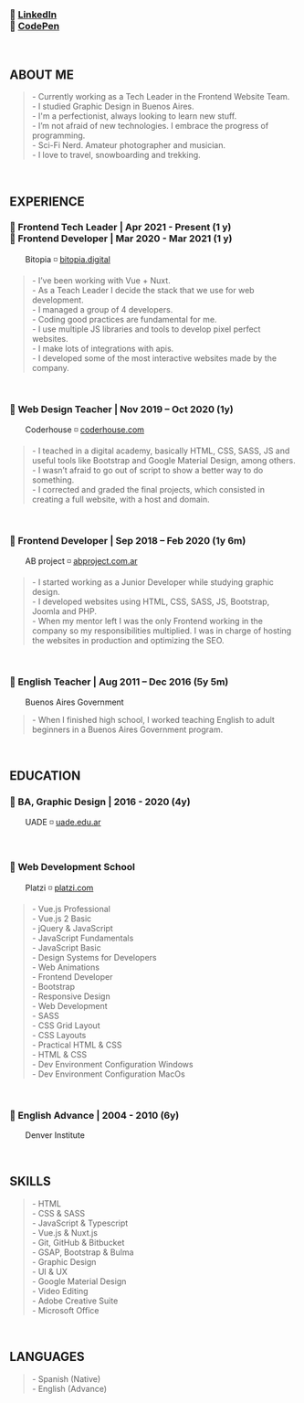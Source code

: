 <h3>
  🔸 <a href="https://www.linkedin.com/in/damiothar/">LinkedIn</a></br>
  🔸 <a href="https://codepen.io/damiothar">CodePen</a>
</h3>
<br />

<h2>ABOUT ME</h2>
<blockquote>
  - Currently working as a Tech Leader in the Frontend Website Team.<br />
  - I studied Graphic Design in Buenos Aires.<br />
  - I'm a perfectionist, always looking to learn new stuff.<br />
  - I’m not afraid of new technologies. I embrace the progress of programming.<br />
  - Sci-Fi Nerd. Amateur photographer and musician.<br />
  - I love to travel, snowboarding and trekking.<br />
</blockquote>
<br />

<h2>EXPERIENCE</h2>
<h3>
  🔸 Frontend Tech Leader | Apr 2021 - Present (1 y)<br />
  🔸 Frontend Developer | Mar 2020 - Mar 2021 (1 y)
</h3>
<p>
  &nbsp;&nbsp;&nbsp;&nbsp;&nbsp;&nbsp;
  Bitopia ◽ <a href="https://bitopia.digital/">bitopia.digital</a>
</p>
<blockquote>
  - I’ve been working with Vue + Nuxt.<br />
  - As a Teach Leader I decide the stack that we use for web development.<br />
  - I managed a group of 4 developers.<br />
  - Coding good practices are fundamental for me.<br />
  - I use multiple JS libraries and tools to develop pixel perfect websites.<br />
  - I make lots of integrations with apis.<br />
  - I developed some of the most interactive websites made by the company.<br />
</blockquote>
<br />

<h3>
  🔸 Web Design Teacher | Nov 2019 – Oct 2020 (1y)
</h3>
<p>
  &nbsp;&nbsp;&nbsp;&nbsp;&nbsp;&nbsp;
  Coderhouse ◽ <a href="https://www.coderhouse.com/">coderhouse.com</a>
</p>
<blockquote>
  - I teached in a digital academy, basically HTML, CSS, SASS, JS and useful tools like Bootstrap and Google Material Design, among others.<br />
  - I wasn’t afraid to go out of script to show a better way to do something.<br />
  - I corrected and graded the final projects, which consisted in creating a full website, with a host and domain.<br />
</blockquote>
<br />

<h3>
  🔸 Frontend Developer | Sep 2018 – Feb 2020 (1y 6m)
</h3>
<p>
  &nbsp;&nbsp;&nbsp;&nbsp;&nbsp;&nbsp;
  AB project ◽ <a href="https://www.abproject.com.ar/">abproject.com.ar</a>
</p>
<blockquote>
  - I started working as a Junior Developer while studying graphic design.<br />
  - I developed websites using HTML, CSS, SASS, JS, Bootstrap, Joomla and PHP.<br />
  - When my mentor left I was the only Frontend working in the company so my responsibilities multiplied. I was in charge of hosting the websites in production and optimizing the SEO.<br />
</blockquote>
<br />

<h3>
  🔸 English Teacher | Aug 2011 – Dec 2016 (5y 5m)
</h3>
<p>
  &nbsp;&nbsp;&nbsp;&nbsp;&nbsp;&nbsp;
  Buenos Aires Government
</p>
<blockquote>
  - When I finished high school, I worked teaching English to adult beginners in a Buenos Aires Government program.<br />
</blockquote>
<br />

<h2>EDUCATION</h2>
<h3>
  🔸 BA, Graphic Design | 2016 - 2020 (4y)
</h3>
<p>
  &nbsp;&nbsp;&nbsp;&nbsp;&nbsp;&nbsp;
  UADE ◽ <a href="https://www.uade.edu.ar/">uade.edu.ar</a>
</p>
<br />

<h3>
  🔸 Web Development School
</h3>
<p>
  &nbsp;&nbsp;&nbsp;&nbsp;&nbsp;&nbsp;
  Platzi ◽ <a href="https://platzi.com/">platzi.com</a>
</p>
<blockquote>
  - Vue.js Professional<br />
  - Vue.js 2 Basic<br />
  - jQuery & JavaScript<br />
  - JavaScript Fundamentals<br />
  - JavaScript Basic<br />
  - Design Systems for Developers<br />
  - Web Animations<br />
  - Frontend Developer<br />
  - Bootstrap<br />
  - Responsive Design<br />
  - Web Development<br />
  - SASS<br />
  - CSS Grid Layout<br />
  - CSS Layouts<br />
  - Practical HTML & CSS<br />
  - HTML & CSS<br />
  - Dev Environment Configuration Windows<br />
  - Dev Environment Configuration MacOs<br />
</blockquote>
<br />

<h3>
  🔸 English Advance | 2004 - 2010 (6y)
</h3>
<p>
  &nbsp;&nbsp;&nbsp;&nbsp;&nbsp;&nbsp;
  Denver Institute
</p>
<br />

<h2>SKILLS</h2>
<blockquote>
  - HTML<br />
  - CSS & SASS<br />
  - JavaScript & Typescript<br />
  - Vue.js & Nuxt.js<br />
  - Git, GitHub & Bitbucket<br />
  - GSAP, Bootstrap & Bulma<br />
  - Graphic Design<br />
  - UI & UX<br />
  - Google Material Design<br />
  - Video Editing<br />
  - Adobe Creative Suite<br />
  - Microsoft Office<br />
</blockquote>
<br />

<h2>LANGUAGES</h2>
<blockquote>
  - Spanish (Native)<br />
  - English (Advance)<br />
</blockquote>
<br />
